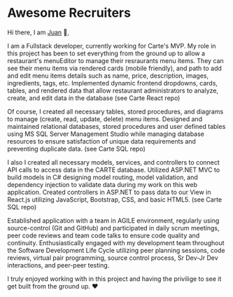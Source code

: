  # Awesome Recruiters

Hi there, I am [Juan](https://www.linkedin.com/in/jasencio/) 👋, 

I am a Fullstack developer, currently working for Carte's MVP. My role in this project has been to set everything from the ground up to allow a restaurant's menuEditor to manage their resraurants menu items. 
They can see their menu items via rendered cards (mobile friendly), and path to add and edit menu items details such as name, price, description, images, ingredients, tags, etc.
Implemented dynamic frontend dropdowns, cards, tables, and rendered data that allow restaurant administrators to analyze, create, and edit data in the database
(see Carte React repo)

Of course, I created all necessary tables, stored procedures, and diagrams to manage (create, read, update, delete) menu items. Designed and maintained relational databases, stored procedures and user defined tables using 
MS SQL Server Management Studio while managing database resources to ensure satisfaction of unique data requirements and preventing duplicate data.
(see Carte SQL repo)

I also I created all necessary models, services, and controllers to connect API calls to access data in the CARTE database. Utilized ASP.NET MVC to build models in C# designing model routing, model validation, and 
dependency injection to validate data during my work on this web application. Created controllers in ASP.NET to pass data to our View in React.js utilizing JavaScript, 
Bootstrap, CSS, and basic HTML5. 
(see Carte SQL repo)

Established application with a team in AGILE environment, regularly using source-control (Git and GitHub) and participated in daily scrum meetings, peer code reviews and team code talks to ensure 
code quality and continuity. Enthusiastically engaged with my development team throughout the Software Development Life Cycle utilizing peer planning sessions, code reviews, virtual pair programming, source control process, 
Sr Dev-Jr Dev interactions, and peer-peer testing.

I truly enjoyed working with in this project and having the privilige to see it get built from the ground up. ❤️ 



